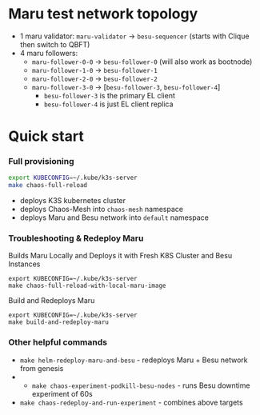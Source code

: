 
# Maru test network topology

- 1 maru validator: `maru-validator` -> `besu-sequencer` (starts with Clique then switch to QBFT)
- 4 maru followers:
  - `maru-follower-0-0` -> `besu-follower-0` (will also work as bootnode)
  - `maru-follower-1-0` -> `besu-follower-1`
  - `maru-follower-2-0` -> `besu-follower-2`
  - `maru-follower-3-0` -> [`besu-follower-3`, `besu-follower-4`]
     - `besu-follower-3` is the primary EL client
     - `besu-follower-4` is just EL client replica

# Quick start

### Full provisioning

```bash
export KUBECONFIG=~/.kube/k3s-server
make chaos-full-reload
```

- deploys K3S kubernetes cluster
- deploys Chaos-Mesh into `chaos-mesh` namespace
- deploys Maru and Besu network into `default` namespace

### Troubleshooting & Redeploy Maru

Builds Maru Locally and Deploys it with Fresh K8S Cluster and Besu Instances
```
export KUBECONFIG=~/.kube/k3s-server
make chaos-full-reload-with-local-maru-image
```

Build and Redeploys Maru
```
export KUBECONFIG=~/.kube/k3s-server
make build-and-redeploy-maru
```

### Other helpful commands

- `make helm-redeploy-maru-and-besu` - redeploys Maru + Besu network from genesis
- - `make chaos-experiment-podkill-besu-nodes` - runs Besu downtime experiment of 60s
- `make chaos-redeploy-and-run-experiment` - combines above targets

